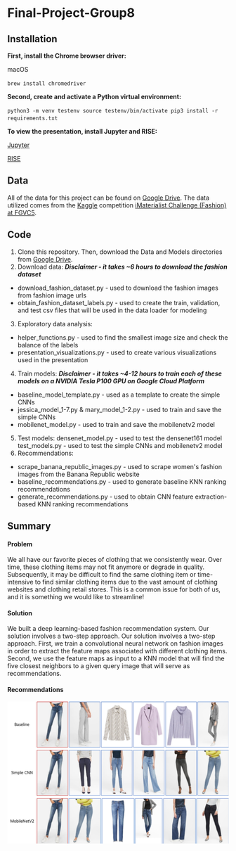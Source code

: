 # Final-Project-Group8

## Installation

**First, install the Chrome browser driver:**

macOS

`brew install chromedriver`

**Second, create and activate a Python virtual environment:** 

`python3 -m venv testenv
source testenv/bin/activate
pip3 install -r requirements.txt`

**To view the presentation, install Jupyter and RISE:**

[Jupyter](https://jupyter.org/install)

[RISE](https://rise.readthedocs.io/en/maint-5.6/installation.html)

## Data
All of the data for this project can be found on [Google Drive](https://drive.google.com/drive/folders/14YJngXIdbD-_D3qks1_uSd5Pnh2vfCad?usp=sharing). The data utilized comes from the [Kaggle](https://www.kaggle.com/c/imaterialist-challenge-fashion-2018) competition [iMaterialist Challenge (Fashion) at FGVC5](https://github.com/visipedia/imat_fashion_comp).

## Code
1) Clone this repository. Then, download the Data and Models directories from [Google Drive](https://drive.google.com/drive/folders/14YJngXIdbD-_D3qks1_uSd5Pnh2vfCad?usp=sharing).
2) Download data:
***Disclaimer - it takes ~6 hours to download the fashion dataset***
- download_fashion_dataset.py - used to download the fashion images from fashion image urls
- obtain_fashion_dataset_labels.py - used to create the train, validation, and test csv files that will be used in the data loader for modeling
3) Exploratory data analysis:
- helper_functions.py - used to find the smallest image size and check the balance of the labels
- presentation_visualizations.py - used to create various visualizations used in the presentation
4) Train models:
***Disclaimer - it takes ~4-12 hours to train each of these models on a NVIDIA Tesla P100 GPU on Google Cloud Platform***
- baseline_model_template.py - used as a template to create the simple CNNs
- jessica_model_1-7.py & mary_model_1-2.py - used to train and save the simple CNNs
- mobilenet_model.py - used to train and save the mobilenetv2 model
5) Test models: 
densenet_model.py - used to test the densenet161 model
test_models.py - used to test the simple CNNs and mobilenetv2 model
6) Recommendations:
- scrape_banana_republic_images.py - used to scrape women's fashion images from the Banana Republic website
- baseline_recommendations.py - used to generate baseline KNN ranking recommendations
- generate_recommendations.py - used to obtain CNN feature extraction-based KNN ranking recommendations

## Summary
#### Problem
We all have our favorite pieces of clothing that we consistently wear. Over time, these clothing items may not fit anymore or degrade in quality. Subsequently, it may be difficult to find the same clothing item or time-intensive to find similar clothing items due to the vast amount of clothing websites and clothing retail stores. This is a common issue for both of us, and it is something we would like to streamline!
#### Solution
We built a deep learning-based fashion recommendation system. Our solution involves a two-step approach. Our solution involves a two-step approach. First, we train a convolutional neural network on fashion images in order to extract the feature maps associated with different clothing items. Second, we use the feature maps as input to a KNN model that will find the five closest neighbors to a given query image that will serve as recommendations.
#### Recommendations
![Jeans Recommendations](https://github.com/mgibbs1259/Final-Project-Group8/blob/master/Final-Group-Presentation/jeans_recommendations.png)
